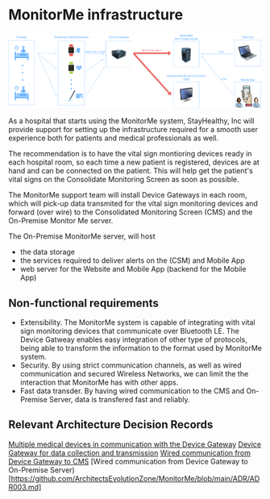 # MonitorMe infrastructure 

![infrastructure](https://github.com/ArchitectsEvolutionZone/MonitorMe/blob/main/resources/infrastructure.png)

As a hospital that starts using the MonitorMe system, StayHealthy, Inc will provide support for setting up the infrastructure required for a smooth user experience both for patients and medical professionals as well. 

The recommendation is to have the vital sign montioring devices ready in each hospital room, so each time a new patient is registered, devices are at hand and can be connected on the patient. This will help get the patient's vital signs on the Consolidate Monitoring Screen as soon as possible. 

The MonitorMe support team will install Device Gateways in each room, which will pick-up data transmited for the vital sign monitoring devices and forward (over wire) to the Consolidated Monitoring Screen (CMS) and the On-Premise Monitor Me server. 

The On-Premise MonitorMe server, will host 
* the data storage
* the services required to deliver alerts on the (CSM) and Mobile App
* web server for the Website and Mobile App (backend for the Mobile App)

## Non-functional requirements 
- Extensibility. The MonitorMe system is capable of integrating with vital sign monitoring devices that communicate over Bluetooth LE. The Device Gatweay enables easy integration of other type of protocols, being able to transform the information to the format used by MonitorMe system.
- Security. By using strict communication channels, as well as wired communication and secured Wireless Networks, we can limit the the interaction that MonitorMe has with other apps.
- Fast data transder. By having wired communication to the CMS and On-Premise Server, data is transfered fast and reliably. 

## Relevant Architecture Decision Records 
[Multiple medical devices in communication with the Device Gateway](https://github.com/ArchitectsEvolutionZone/MonitorMe/blob/main/ADR/ADR002.md)
[Device Gateway for data collection and transmission](https://github.com/ArchitectsEvolutionZone/MonitorMe/blob/main/ADR/ADR006.md) 
[Wired communication from Device Gateway to CMS](https://github.com/ArchitectsEvolutionZone/MonitorMe/blob/main/ADR/ADR001.md) 
[Wired communication from Device Gateway to On-Premise Server)[https://github.com/ArchitectsEvolutionZone/MonitorMe/blob/main/ADR/ADR003.md] 
